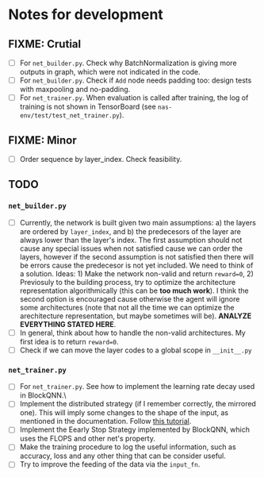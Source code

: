 # Notes for development

## FIXME: Crutial

- [ ] For `net_builder.py`. Check why BatchNormalization is giving more outputs in graph, which were not indicated in the code.
- [ ] For `net_builder.py`. Check if `Add` node needs padding too: design tests with maxpooling and no-padding.
- [ ] For `net_trainer.py`. When evaluation is called after training, the log of training is not shown in TensorBoard (see `nas-env/test/test_net_trainer.py`).

## FIXME: Minor

- [ ] Order sequence by layer_index. Check feasibility.

## TODO

### `net_builder.py`

- [ ] Currently, the network is built given two main assumptions: a) the layers are ordered by `layer_index`, and b) the predecesors of the layer are always lower than the layer's index. The first assumption should not cause any special issues when not satisfied cause we can order the layers, however if the second assumption is not satisfied then there will be errors cause the predecesor is not yet included. We need to think of a solution. Ideas: 1) Make the network non-valid and return `reward=0`, 2) Previosuly to the building process, try to optimize the architecture representation algorithmically (this can be **too much work**). I think the second option is encouraged cause otherwise the agent will ignore some architectures (note that not all the time we can optimize the arechitecture representation, but maybe sometimes will be). **ANALYZE EVERYTHING STATED HERE**.
- [ ] In general, think about how to handle the non-valid architectures. My first idea is to return `reward=0`.
- [ ] Check if we can move the layer codes to a global scope in `__init__.py`

### `net_trainer.py`

- [ ] For `net_trainer.py`. See how to implement the learning rate decay used in BlockQNN.\
- [ ] Implement the distributed strategy (if I remember correctly, the mirrored one). This will imply some changes to the shape of the input, as mentioned in the documentation. Follow [this tutorial](https://www.tensorflow.org/guide/distribute_strategy).
- [ ] Implement the Eearly Stop Strategy implemented by BlockQNN, which uses the FLOPS and other net's property.
- [ ] Make the training procedure to log the useful information, such as accuracy, loss and any other thing that can be consider useful.
- [ ] Try to improve the feeding of the data via the `input_fn`.

